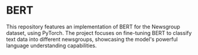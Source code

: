 # BERT
This repository features an implementation of BERT for the Newsgroup dataset, using PyTorch. The project focuses on fine-tuning BERT to classify text data into different newsgroups, showcasing the model's powerful language understanding capabilities.
